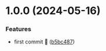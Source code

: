 # 1.0.0 (2024-05-16)


### Features

* first commit 🎉 ([b5bc487](https://github.com/ivanmlaborda/streckeisen-js/commit/b5bc487027ce394c5d9cc58d625766d389ec24f0))
